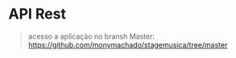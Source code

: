 # API Rest 

> acesso a aplicação no bransh Master: https://github.com/monymachado/stagemusica/tree/master
